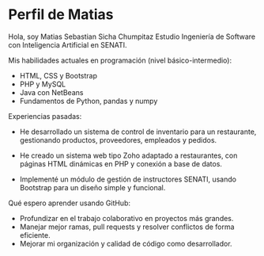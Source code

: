# Perfil de Matias

Hola, soy Matias Sebastian Sicha Chumpitaz
Estudio Ingeniería de Software con Inteligencia Artificial en SENATI.

Mis habilidades actuales en programación (nivel básico-intermedio):
- HTML, CSS y Bootstrap
- PHP y MySQL
- Java con NetBeans
- Fundamentos de Python, pandas y numpy

Experiencias pasadas:
- He desarrollado un sistema de control de inventario para un restaurante, gestionando productos, proveedores, empleados y pedidos.

- He creado un sistema web tipo Zoho adaptado a restaurantes, con páginas HTML dinámicas en PHP y conexión a base de datos.

- Implementé un módulo de gestión de instructores SENATI, usando Bootstrap para un diseño simple y funcional.

Qué espero aprender usando GitHub:
- Profundizar en el trabajo colaborativo en proyectos más grandes.
- Manejar mejor ramas, pull requests y resolver conflictos de forma eficiente.
- Mejorar mi organización y calidad de código como desarrollador.